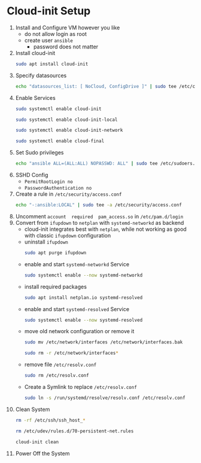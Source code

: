 # Cloud-init Setup

1. Install and Configure VM however you like
    - do not allow login as root
    - create user `ansible`
        - password does not matter
2. Install cloud-init
    ```bash
    sudo apt install cloud-init
    ```
3. Specify datasources
    ```bash
    echo "datasources_list: [ NoCloud, ConfigDrive ]" | sudo tee /etc/cloud/cloud.cfg.d/99_pve.cfg
    ```
4. Enable Services
    ```bash
    sudo systemctl enable cloud-init
    ```
    ```bash
    sudo systemctl enable cloud-init-local
    ```
    ```bash
    sudo systemctl enable cloud-init-network
    ```
    ```bash
    sudo systemctl enable cloud-final
    ```
5. Set Sudo privileges
    ```bash
    echo "ansible ALL=(ALL:ALL) NOPASSWD: ALL" | sudo tee /etc/sudoers.d/ansible
    ```
6. SSHD Config
    - `PermitRootLogin no`
    - `PasswordAuthentication no`
7. Create a rule in `/etc/security/access.conf`
    ```bash
    echo "-:ansible:LOCAL" | sudo tee -a /etc/security/access.conf
    ```
8. Uncomment `account  required  pam_access.so` in `/etc/pam.d/login`
9. Convert from `ifupdown` to `netplan` with `systemd-networkd` as backend
    - cloud-init integrates best with `netplan`, while not working as good with classic `ifupdown` configuration
    - uninstall `ifupdown`
        ```bash
        sudo apt purge ifupdown
        ```
    - enable and start `systemd-networkd` Service
        ```bash
        sudo systemctl enable --now systemd-networkd
        ```
    - install required packages
        ```bash
        sudo apt install netplan.io systemd-resolved
        ```
    - enable and start `systemd-resolved` Service
        ```bash
        sudo systemctl enable --now systemd-resolved
        ```
    - move old network configuration or remove it
        ```bash
        sudo mv /etc/network/interfaces /etc/network/interfaces.bak
        ```
        ```bash
        sudo rm -r /etc/network/interfaces*
        ```
    - remove file `/etc/resolv.conf`
        ```bash
        sudo rm /etc/resolv.conf
        ```
    - Create a Symlink to replace `/etc/resolv.conf`
        ```bash
        sudo ln -s /run/systemd/resolve/resolv.conf /etc/resolv.conf
        ```
10. Clean System
    ```bash
    rm -rf /etc/ssh/ssh_host_*
    ```
    ```bash
    rm /etc/udev/rules.d/70-persistent-net.rules
    ```
    ```bash
    cloud-init clean
    ```
11. Power Off the System
